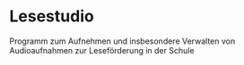 # Lesestudio
Programm zum Aufnehmen und insbesondere Verwalten von Audioaufnahmen zur Leseförderung in der Schule